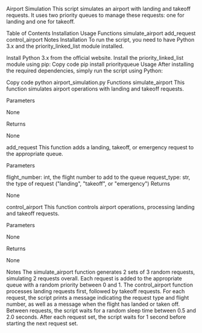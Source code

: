Airport Simulation
This script simulates an airport with landing and takeoff requests. It uses two priority queues to manage these requests: one for landing and one for takeoff.

Table of Contents
Installation
Usage
Functions
simulate_airport
add_request
control_airport
Notes
Installation
To run the script, you need to have Python 3.x and the priority_linked_list module installed.

Install Python 3.x from the official website.
Install the priority_linked_list module using pip:
Copy code
pip install priorityqueue
Usage
After installing the required dependencies, simply run the script using Python:

Copy code
python airport_simulation.py
Functions
simulate_airport
This function simulates airport operations with landing and takeoff requests.

Parameters

None

Returns

None

add_request
This function adds a landing, takeoff, or emergency request to the appropriate queue.

Parameters

flight_number: int, the flight number to add to the queue
request_type: str, the type of request ("landing", "takeoff", or "emergency")
Returns

None

control_airport
This function controls airport operations, processing landing and takeoff requests.

Parameters

None

Returns

None

Notes
The simulate_airport function generates 2 sets of 3 random requests, simulating 2 requests overall.
Each request is added to the appropriate queue with a random priority between 0 and 1.
The control_airport function processes landing requests first, followed by takeoff requests.
For each request, the script prints a message indicating the request type and flight number, as well as a message when the flight has landed or taken off.
Between requests, the script waits for a random sleep time between 0.5 and 2.0 seconds.
After each request set, the script waits for 1 second before starting the next request set.
